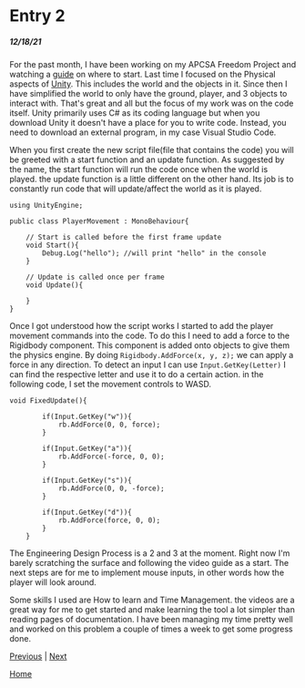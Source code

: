 # Entry 2
##### 12/18/21

For the past month, I have been working on my APCSA Freedom Project and watching a [guide](https://www.youtube.com/playlist?list=PLPV2KyIb3jR53Jce9hP7G5xC4O9AgnOuL) on where to start. Last time I focused on the Physical aspects of [Unity](https://unity.com). This includes the world and the objects in it. Since then I have simplified the world to only have the ground, player, and 3 objects to interact with. That's great and all but the focus of my work was on the code itself. Unity primarily uses C# as its coding language but when you download Unity it doesn't have a place for you to write code. Instead, you need to download an external program, in my case Visual Studio Code. 

When you first create the new script file(file that contains the code) you will be greeted with a start function and an update function. As suggested by the name, the start function will run the code once when the world is played. the update function is a little different on the other hand. Its job is to constantly run code that will update/affect the world as it is played.

```
using UnityEngine;

public class PlayerMovement : MonoBehaviour{

    // Start is called before the first frame update
    void Start(){
        Debug.Log("hello"); //will print "hello" in the console 
    }

    // Update is called once per frame
    void Update(){
    
    }
}
```

Once I got understood how the script works I started to add the player movement commands into the code. To do this I need to add a force to the Rigidbody component. This component is added onto objects to give them the physics engine. By doing ```Rigidbody.AddForce(x, y, z);``` we can apply a force in any direction. To detect an input I can use ```Input.GetKey(Letter)``` I can find the respective letter and use it to do a certain action. in the following code, I set the movement controls to WASD. 

```
void FixedUpdate(){

        if(Input.GetKey("w")){
            rb.AddForce(0, 0, force);
        }

        if(Input.GetKey("a")){
            rb.AddForce(-force, 0, 0);
        }

        if(Input.GetKey("s")){
            rb.AddForce(0, 0, -force);
        }

        if(Input.GetKey("d")){
            rb.AddForce(force, 0, 0);
        }
    }
```

The Engineering Design Process is a 2 and 3 at the moment. Right now I'm barely scratching the surface and following the video guide as a start. The next steps are for me to implement mouse inputs, in other words how the player will look around. 

Some skills I used are How to learn and Time Management. the videos are a great way for me to get started and make learning the tool a lot simpler than reading pages of documentation. I have been managing my time pretty well and worked on this problem a couple of times a week to get some progress done. 

[Previous](entry01.md) | [Next](entry03.md)

[Home](../README.md)
